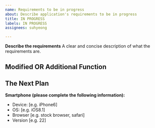 ```yaml
---
name: Requirements to be in progress
about: Describe application's requirements to be in progress
title: IN PROGRESS
labels: IN PROGRESS
assignees: suhyeong

---
```


**Describe the requirements**
A clear and concise description of what the requirements are.

**Modified OR Additional Function**
-

**The Next Plan**
-

**Smartphone (please complete the following information):**
 - Device: [e.g. iPhone6]
 - OS: [e.g. iOS8.1]
 - Browser [e.g. stock browser, safari]
 - Version [e.g. 22]
